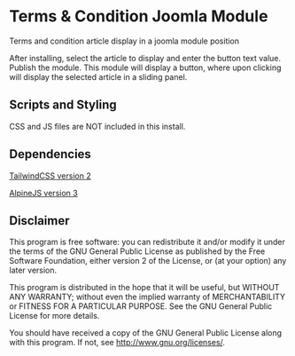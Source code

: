 # Terms & Condition Joomla Module
Terms and condition article display in a joomla module position

After installing, select the article to display and enter the button text value. Publish the module. This module will display a button, where upon clicking will display the selected article in a sliding panel.

## Scripts and Styling
CSS and JS files are NOT included in this install. 

## Dependencies
[TailwindCSS version 2](https://tailwindcss.com/ "TailwindCSS Homepage")

[AlpineJS version 3](https://alpinejs.dev/ "AlpineJS Homepage")

## Disclaimer

This program is free software: you can redistribute it and/or modify it under the terms of the GNU General Public License as published by the Free Software Foundation, either version 2 of the License, or (at your option) any later version.

This program is distributed in the hope that it will be useful, but WITHOUT ANY WARRANTY; without even the implied warranty of MERCHANTABILITY or FITNESS FOR A PARTICULAR PURPOSE. See the GNU General Public License for more details.

You should have received a copy of the GNU General Public License along with this program. If not, see http://www.gnu.org/licenses/.

